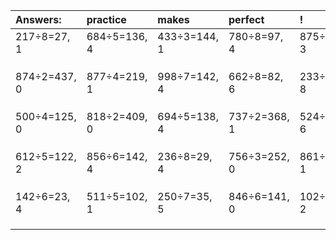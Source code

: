| Answers: | practice | makes | perfect | ! |
| :--- | :--- | :--- | :--- | :--- |
| 217÷8=27, 1 | 684÷5=136, 4 | 433÷3=144, 1 | 780÷8=97, 4 | 875÷4=218, 3 | 
|   |   |   |   |   | 
|   |   |   |   |   | 
|   |   |   |   |   | 
| 874÷2=437, 0 | 877÷4=219, 1 | 998÷7=142, 4 | 662÷8=82, 6 | 233÷9=25, 8 | 
|   |   |   |   |   | 
|   |   |   |   |   | 
|   |   |   |   |   | 
| 500÷4=125, 0 | 818÷2=409, 0 | 694÷5=138, 4 | 737÷2=368, 1 | 524÷7=74, 6 | 
|   |   |   |   |   | 
|   |   |   |   |   | 
|   |   |   |   |   | 
| 612÷5=122, 2 | 856÷6=142, 4 | 236÷8=29, 4 | 756÷3=252, 0 | 861÷4=215, 1 | 
|   |   |   |   |   | 
|   |   |   |   |   | 
|   |   |   |   |   | 
| 142÷6=23, 4 | 511÷5=102, 1 | 250÷7=35, 5 | 846÷6=141, 0 | 102÷5=20, 2 | 
|   |   |   |   |   | 
|   |   |   |   |   | 
|   |   |   |   |   | 
